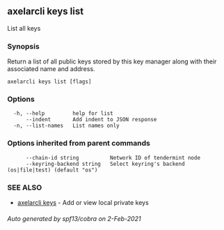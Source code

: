 ## axelarcli keys list

List all keys

### Synopsis

Return a list of all public keys stored by this key manager along with their associated name and address.

```
axelarcli keys list [flags]
```

### Options

```
  -h, --help         help for list
      --indent       Add indent to JSON response
  -n, --list-names   List names only
```

### Options inherited from parent commands

```
      --chain-id string          Network ID of tendermint node
      --keyring-backend string   Select keyring's backend (os|file|test) (default "os")
```

### SEE ALSO

* [axelarcli keys](axelarcli_keys.md)     - Add or view local private keys

###### Auto generated by spf13/cobra on 2-Feb-2021

